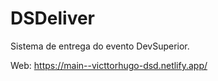 # DSDeliver
Sistema de entrega do evento DevSuperior.

Web: https://main--victtorhugo-dsd.netlify.app/
